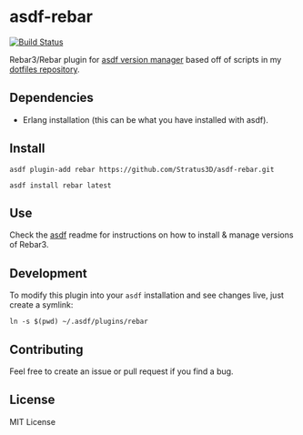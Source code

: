 # asdf-rebar

[![Build Status](https://travis-ci.org/Stratus3D/asdf-rebar.svg?branch=master)](https://travis-ci.org/Stratus3D/asdf-rebar)

Rebar3/Rebar plugin for [asdf version manager](https://github.com/HashNuke/asdf) based off of scripts in my [dotfiles repository](https://github.com/Stratus3D/dotfiles).

## Dependencies

* Erlang installation (this can be what you have installed with asdf).

## Install

```
asdf plugin-add rebar https://github.com/Stratus3D/asdf-rebar.git

asdf install rebar latest
```

## Use

Check the [asdf](https://github.com/HashNuke/asdf) readme for instructions on how to install & manage versions of Rebar3.

## Development

To modify this plugin into your `asdf` installation and see changes live, just create a symlink:

```
ln -s $(pwd) ~/.asdf/plugins/rebar
```

## Contributing

Feel free to create an issue or pull request if you find a bug.

## License

MIT License
